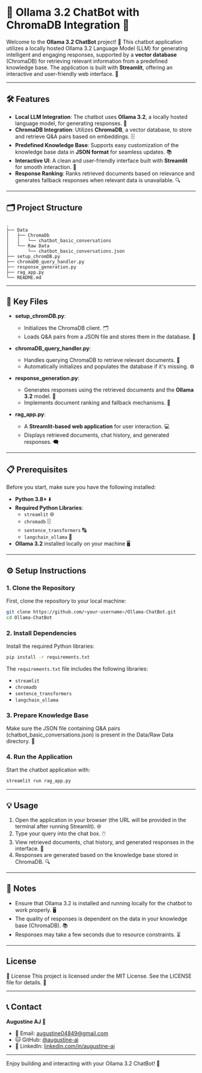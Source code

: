 # 🌟 Ollama 3.2 ChatBot with ChromaDB Integration 🤖

Welcome to the **Ollama 3.2 ChatBot** project! 🚀 This chatbot application utilizes a locally hosted Ollama 3.2 Language Model (LLM) for generating intelligent and engaging responses, supported by a **vector database** (ChromaDB) for retrieving relevant information from a predefined knowledge base. The application is built with **Streamlit**, offering an interactive and user-friendly web interface. 💬

---

## 🛠️ Features

- **Local LLM Integration**: The chatbot uses **Ollama 3.2**, a locally hosted language model, for generating responses. 🤖
- **ChromaDB Integration**: Utilizes **ChromaDB**, a vector database, to store and retrieve Q&A pairs based on embeddings. 🗄️
- **Predefined Knowledge Base**: Supports easy customization of the knowledge base data in **JSON format** for seamless updates. 📚
- **Interactive UI**: A clean and user-friendly interface built with **Streamlit** for smooth interaction. 🎨
- **Response Ranking**: Ranks retrieved documents based on relevance and generates fallback responses when relevant data is unavailable. 🔍

---

## 🗂️ Project Structure

```
.
├── Data
│   ├── ChromaDb
│   │   └── chatbot_basic_conversations
│   └── Raw Data
│       └── chatbot_basic_conversations.json
├── setup_chromDB.py
├── chromaDB_query_handler.py
├── response_generation.py
├── rag_app.py
└── README.md
```
---

## 🔑 Key Files

- **setup_chromDB.py**:  
  - Initializes the ChromaDB client. 🗂️  
  - Loads Q&A pairs from a JSON file and stores them in the database. 📝

- **chromaDB_query_handler.py**:  
  - Handles querying ChromaDB to retrieve relevant documents. 🔄  
  - Automatically initializes and populates the database if it's missing. ⚙️

- **response_generation.py**:  
  - Generates responses using the retrieved documents and the **Ollama 3.2** model. 🧠  
  - Implements document ranking and fallback mechanisms. 🔄

- **rag_app.py**:  
  - A **Streamlit-based web application** for user interaction. 💻  
  - Displays retrieved documents, chat history, and generated responses. 🗨️

---

## 📋 Prerequisites

Before you start, make sure you have the following installed:

- **Python 3.8+** ⬇️  
- **Required Python Libraries**:  
  - `streamlit` 🌐  
  - `chromadb` 🗄️  
  - `sentence_transformers` 🔠  
  - `langchain_ollama` 🤖  
- **Ollama 3.2** installed locally on your machine 🖥️

---

## ⚙️ Setup Instructions

### 1. Clone the Repository

First, clone the repository to your local machine:

```bash
git clone https://github.com/<your-username>/Ollama-ChatBot.git
cd Ollama-ChatBot
```

### 2. Install Dependencies

Install the required Python libraries:

```bash
pip install -r requirements.txt
```

The `requirements.txt` file includes the following libraries:

- `streamlit`
- `chromadb`
- `sentence_transformers`
- `langchain_ollama`

### 3. Prepare Knowledge Base

Make sure the JSON file containing Q&A pairs (chatbot_basic_conversations.json) is present in the Data/Raw Data directory. 📂

### 4. Run the Application

Start the chatbot application with:

```bash
streamlit run rag_app.py
```

---

## 💡 Usage

1. Open the application in your browser (the URL will be provided in the terminal after running Streamlit). 🌐
2. Type your query into the chat box. 🖱️
3. View retrieved documents, chat history, and generated responses in the interface. 📜
4. Responses are generated based on the knowledge base stored in ChromaDB. 🔍

---

## 📝 Notes

- Ensure that Ollama 3.2 is installed and running locally for the chatbot to work properly. 🖥️
- The quality of responses is dependent on the data in your knowledge base (ChromaDB). 📚
- Responses may take a few seconds due to resource constraints. ⏳

---

## License

📝 License
This project is licensed under the MIT License. See the LICENSE file for details. 📄

---

## 📞 Contact

**Augustine AJ 💼**

- 📧 Email: [augustine04849@gmail.com](mailto\:augustine04849@gmail.com)
- 🐱 GitHub: [@augustine-aj](https://github.com/augustine-aj)
- 🔗 LinkedIn: [linkedin.com/in/augustine-aj](https://linkedin.com/in/augustine-aj)

---

Enjoy building and interacting with your Ollama 3.2 ChatBot! 🚀

